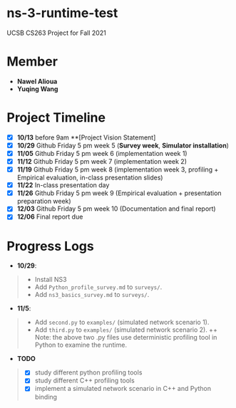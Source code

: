 # ns-3-runtime-test
UCSB CS263 Project for Fall 2021

# Member
* **Nawel Alioua**
* **Yuqing Wang**


# Project Timeline 
- [x] **10/13** before 9am **[Project Vision Statement]
- [x] **10/29** Github Friday 5 pm week 5 (**Survey week**, **Simulator installation**)
- [x] **11/05**  Github Friday 5 pm week 6 (implementation week 1)
- [x] **11/12** Github Friday 5 pm week 7 (implementation week 2)
- [x] **11/19** Github Friday 5 pm week 8 (implementation week 3, profiling + Empirical evaluation, in-class presentation slides)
- [x] **11/22** In-class presentation day
- [x] **11/26** Github Friday 5 pm week 9 (Empirical evaluation + presentation preparation week)
- [x] **12/03** Github Friday 5 pm week 10 (Documentation and final report)
- [x] **12/06**  Final report due

# Progress Logs
* **10/29**: 
> + Install NS3  
> + Add `Python_profile_survey.md` to `surveys/`. 
> + Add `ns3_basics_survey.md` to `surveys/`. 

* **11/5**: 
> + Add `second.py` to `examples/` (simulated network scenario 1). 
> + Add `third.py` to `examples/` (simulated network scenario 2).
> ++ Note: the above two .py files use deterministic profiling tool in Python to examine the runtime.


* **TODO**
> - [x] study different python profiling tools
> - [x] study different C++ profiling tools
> - [x] implement a simulated network scenario in C++ and Python binding

